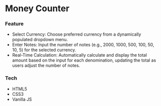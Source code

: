 
# Money Counter
### Feature
* Select Currency: Choose preferred currency from a dynamically populated dropdown menu.
* Enter Notes: Input the number of notes (e.g., 2000, 1000, 500, 100, 50, 10, 5) for the selected currency.
* Real-Time Calculation: Automatically calculate and display the total amount based on the input for each denomination, updating the total as users adjust the number of notes.

### Tech
* HTML5
* CSS3
* Vanilla JS
